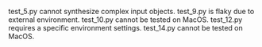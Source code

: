 test_5.py cannot synthesize complex input objects.
test_9.py is flaky due to external environment.
test_10.py cannot be tested on MacOS.
test_12.py requires a specific environment settings.
test_14.py cannot be tested on MacOS.